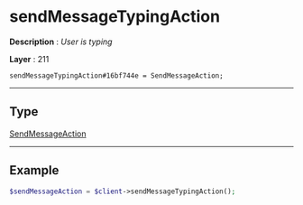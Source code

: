# sendMessageTypingAction

**Description** : *User is typing*

**Layer** : 211

```tl
sendMessageTypingAction#16bf744e = SendMessageAction;
```

---

## Type

[SendMessageAction](type/SendMessageAction)

---

## Example

```php
$sendMessageAction = $client->sendMessageTypingAction();
```